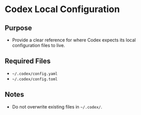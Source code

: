 # Codex Local Configuration

## Purpose
- Provide a clear reference for where Codex expects its local configuration files to live.

## Required Files
- `~/.codex/config.yaml`
- `~/.codex/config.toml`

## Notes
- Do not overwrite existing files in `~/.codex/`.
